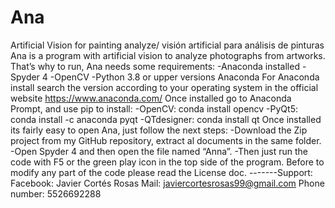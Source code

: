 # Ana
Artificial Vision for painting analyze/ visión artificial para análisis de pinturas
Ana is a program with artificial vision to analyze photographs from artworks.
That’s why to run, Ana needs some requirements:
-Anaconda installed 
-Spyder 4
-OpenCV
-Python 3.8 or upper versions 
Anaconda
For Anaconda install search the version according to your operating system in the official website https://www.anaconda.com/
Once installed go to Anaconda Prompt, and use pip to install:
-OpenCV: conda install opencv
 -PyQt5: conda install -c anaconda pyqt 
-QTdesigner: conda install qt
Once installed its fairly easy to open Ana, just follow the next steps:
-Download the Zip project from my GitHub repository, extract al documents in the same folder.
-Open Spyder 4 and then open the file named “Anna”.
-Then just run the code with F5 or the green play icon in the top side of the program.
Before to modify any part of the code please read the License doc.
-------Support: 
Facebook: Javier Cortés Rosas
Mail: javiercortesrosas99@gmail.com
Phone number: 5526692288
